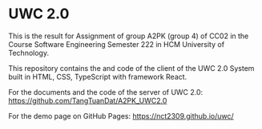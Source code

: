 # UWC 2.0
This is the result for Assignment of group A2PK (group 4) of CC02 in the Course Software Engineering Semester 222 in HCM University of Technology.

This repository contains the and code of the client of the UWC 2.0 System built in HTML, CSS, TypeScript with framework React.

For the documents and the code of the server of UWC 2.0: https://github.com/TangTuanDat/A2PK_UWC2.0

For the demo page on GitHub Pages: https://nct2309.github.io/uwc/